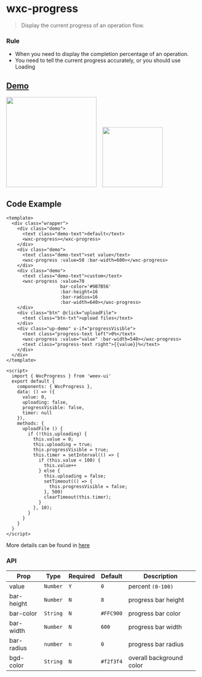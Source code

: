 # wxc-progress 

> Display the current progress of an operation flow.

### Rule
- When you need to display the completion percentage of an operation.
- You need to tell the current progress accurately, or you should use Loading


## [Demo](https://h5.m.taobao.com/trip/wxc-progress/index.html?_wx_tpl=https%3A%2F%2Fh5.m.taobao.com%2Ftrip%2Fwxc-progress%2Fdemo%2Findex.native-min.js)
<img src="https://img.alicdn.com/tfs/TB1RWnVSpXXXXaZXFXXXXXXXXXX-750-1334.gif" width="240"/>&nbsp;&nbsp;&nbsp;&nbsp;<img src="https://img.alicdn.com/tfs/TB1pSZaSpXXXXaXXXXXXXXXXXXX-200-200.png" width="160"/>

## Code Example

```vue
<template>
  <div class="wrapper">
    <div class="demo">
      <text class="demo-text">default</text>
      <wxc-progress></wxc-progress>
    </div>
    <div class="demo">
      <text class="demo-text">set value</text>
      <wxc-progress :value=50 :bar-width=600></wxc-progress>
    </div>
    <div class="demo">
      <text class="demo-text">custom</text>
      <wxc-progress :value=70
                    bar-color='#9B7B56'
                    :bar-height=16
                    :bar-radius=16
                    :bar-width=640></wxc-progress>
    </div>
    <div class="btn" @click="uploadFile">
      <text class="btn-txt">upload files</text>
    </div>
    <div class="up-demo" v-if="progressVisible">
      <text class="progress-text left">0%</text>
      <wxc-progress :value="value" :bar-width=540></wxc-progress>
      <text class="progress-text right">{{value}}%</text>
    </div>
  </div>
</template>

<script>
  import { WxcProgress } from 'weex-ui'
  export default {
    components: { WxcProgress },
    data: () => ({
      value: 0,
      uploading: false,
      progressVisible: false,
      timer: null
    }),
    methods: {
      uploadFile () {
        if (!this.uploading) {
          this.value = 0;
          this.uploading = true;
          this.progressVisible = true;
          this.timer = setInterval(() => {
            if (this.value < 100) {
              this.value++
            } else {
              this.uploading = false;
              setTimeout(() => {
                this.progressVisible = false;
              }, 500)
              clearTimeout(this.timer);
            }
          }, 10);
        }
      }
    }
  }
</script>
```

More details can be found in [here](https://github.com/alibaba/weex-ui/blob/master/example/progress/index.vue)


### API
| Prop | Type | Required | Default | Description |
|-------------|------------|--------|-----|-----|
| value | `Number` |`Y`| `0` | percent `(0-100)` |
| bar-height | `Number` |`N`| `8` | progress bar height |
| bar-color | `String` |`N`| `#FFC900` | progress bar color |
| bar-width | `Number` |`N`| `600` | progress bar width |
| bar-radius | `number` |`n`| `0` | progress bar radius |
| bgd-color | `String` |`N`| `#f2f3f4` | overall background color |